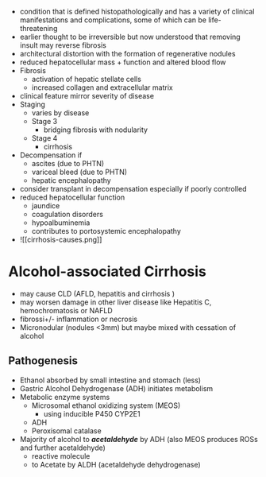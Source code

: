 * condition that is defined histopathologically and has a variety of clinical manifestations and complications, some of which can be life-threatening 
* earlier thought to be irreversible but now understood that removing insult may reverse fibrosis 
* architectural distortion with the formation of regenerative nodules 
* reduced hepatocellular mass + function and altered blood flow 
* Fibrosis 
	* activation of hepatic stellate cells 
	* increased collagen and extracellular matrix 
* clinical feature mirror severity of disease 
* Staging 
	* varies by disease 
	* Stage 3
		* bridging fibrosis with nodularity 
	* Stage 4 
		* cirrhosis 
* Decompensation if 
	* ascites  (due to PHTN)
	* variceal bleed (due to PHTN)
	* hepatic encephalopathy 
* consider transplant in decompensation especially if poorly controlled
* reduced hepatocellular function 
	* jaundice 
	* coagulation disorders 
	* hypoalbuminemia 
	* contributes to portosystemic encephalopathy 
* ![[cirrhosis-causes.png]]
# Alcohol-associated Cirrhosis 
* may cause CLD (AFLD, hepatitis and cirrhosis )
* may worsen damage in other liver disease like Hepatitis C, hemochromatosis or NAFLD 
* fibrossi+/- inflammation or necrosis 
* Micronodular  (nodules <3mm) but maybe mixed with cessation of alcohol 
## Pathogenesis 
* Ethanol absorbed by small intestine and stomach (less)
* Gastric Alcohol Dehydrogenase (ADH) initiates metabolism 
* Metabolic enzyme systems 
	* Microsomal ethanol oxidizing system (MEOS)
		* using inducible P450 CYP2E1 
	* ADH 
	* Peroxisomal catalase 
* Majority of alcohol to ***acetaldehyde*** by ADH (also MEOS produces ROSs and further acetaldehyde)
	* reactive molecule 
	* to Acetate by ALDH (acetaldehyde dehydrogenase)